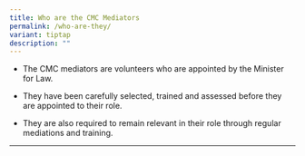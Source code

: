 ```yaml
---
title: Who are the CMC Mediators
permalink: /who-are-they/
variant: tiptap
description: ""
---
```

<ul data-tight="true" class="tight">
<li>
<p>The CMC mediators are volunteers who are appointed by the Minister for
Law.</p>
</li>
<li>
<p>They have been carefully selected, trained and assessed before they are
appointed to their role.</p>
</li>
<li>
<p>They are also required to remain relevant in their role through regular
mediations and training.</p>
</li>
</ul>
<p></p>
<hr>
<p></p>
